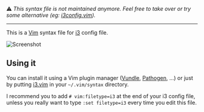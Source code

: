 :warning: *This syntax file is not maintained anymore. Feel free to take over or try some alternative
(eg: [i3config.vim](https://github.com/mboughaba/i3config.vim)).*

---

This is a [Vim](http://vim.org) syntax file for [i3](http://i3wm.org/) config file.

![Screenshot](https://raw.githubusercontent.com/PotatoesMaster/i3-vim-syntax/junk/screenshot.png)

## Using it

You can install it using a Vim plugin manager ([Vundle], [Pathogen], …) or just by putting [i3.vim][i3vim] in your `~/.vim/syntax` directory.

I recommend you to add `# vim:filetype=i3` at the end of your i3 config file, unless you really want to type `:set filetype=i3` every time you edit this file.

[Vundle]:http://github.com/gmarik/vundle/
[Pathogen]:http://github.com/tpope/vim-pathogen/
[i3vim]: http://raw.github.com/PotatoesMaster/i3-vim-syntax/master/syntax/i3.vim
